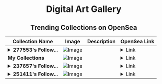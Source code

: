 <div align="center">

# Digital Art Gallery

## Trending Collections on OpenSea

| Collection Name                       | Image                                                                                     | Description                       | OpenSea Link                                                                                          |
|---------------------------------------|-------------------------------------------------------------------------------------------|-----------------------------------|--------------------------------------------------------------------------------------------------------|
| **<details><summary>277553's Follow...</summary>277553's Follower</details>** | ![Image](https://i.seadn.io/s/raw/files/19f9f090920392cc3650cbdf4361755b.png?w=500&auto=format?w=200&auto=format) |  | <details><summary>Link</summary>[277553's Follower](https://opensea.io/collection/277553-s-follower)</details> |
| **My Collections** | ![Image](https://i.seadn.io/s/raw/files/31ffcf736f1aeaa49ecb39428e5fefd1.jpg?w=500&auto=format?w=200&auto=format) |  | <details><summary>Link</summary>[My Collections](https://opensea.io/collection/my-collections-53)</details> |
| **<details><summary>237657's Follow...</summary>237657's Follower</details>** | ![Image](https://i.seadn.io/s/raw/files/19f9f090920392cc3650cbdf4361755b.png?w=500&auto=format?w=200&auto=format) |  | <details><summary>Link</summary>[237657's Follower](https://opensea.io/collection/237657-s-follower)</details> |
| **<details><summary>251411's Follow...</summary>251411's Follower</details>** | ![Image](https://i.seadn.io/s/raw/files/19f9f090920392cc3650cbdf4361755b.png?w=500&auto=format?w=200&auto=format) |  | <details><summary>Link</summary>[251411's Follower](https://opensea.io/collection/251411-s-follower)</details> |

</div>